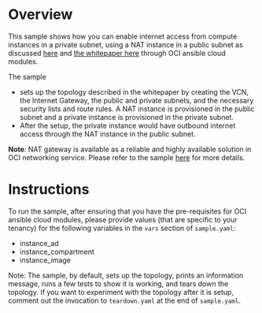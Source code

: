 # Overview

This sample shows how you can enable internet access from compute instances in 
a private subnet, using a NAT instance in a public subnet as discussed 
[here](https://blogs.oracle.com/cloud-infrastructure/automate-deployment-nat-instance-in-oracle-cloud-infrastructure-with-terraform) and [the whitepaper here](https://cloud.oracle.com/opc/iaas/whitepapers/nat_instance_configuration.pdf) through OCI ansible cloud modules.

The sample 
- sets up the topology described in the whitepaper by creating the VCN,
the Internet Gateway, the public and private subnets, and the necessary
security lists and route rules. A NAT instance is provisioned in the
public subnet and a private instance is provisioned in the private
subnet. 
- After the setup, the private instance would have outbound internet access
through the NAT instance in the public subnet.

<b>Note</b>: NAT gateway is available as a reliable and highly available solution in OCI 
networking service. Please refer to the sample [here](../nat_gateway_configuration) for more details.

# Instructions

To run the sample, after ensuring that you have the pre-requisites for OCI 
ansible cloud modules, please provide values (that are specific to your tenancy)
for the following variables in the `vars` section of `sample.yaml`: 
- instance_ad
- instance_compartment
- instance_image
 
Note: The sample, by default, sets up the topology, prints an information message, 
runs a few tests to show it is working, and tears down the topology. If you want
to experiment with the topology after it is setup, comment out the invocation 
to `teardown.yaml` at the end of `sample.yaml`.
